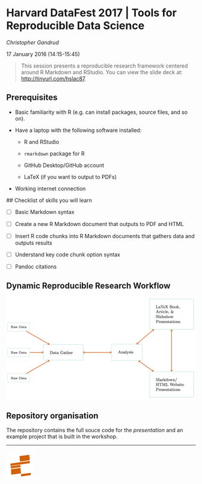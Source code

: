 # Harvard DataFest 2017 | Tools for Reproducible Data Science

*Christopher Gandrud*

17 January 2016 (14:15-15:45)

> This session presents a reproducible research framework centered around R Markdown and RStudio. You can view the slide deck at: <http://tinyurl.com/hslac87>.

## Prerequisites

- Basic familiarity with R (e.g. can install packages, source files, and so on).

- Have a laptop with the following software installed:

    + R and RStudio

    + `rmarkdown` package for R

    + GitHub Desktop/GitHub account

    + LaTeX (if you want to output to PDFs)

- Working internet connection

## Checklist of skills you will learn

- [ ] Basic Markdown syntax

- [ ] Create a new R Markdown document that outputs to PDF and HTML

- [ ] Insert R code chunks into R Markdown documents that gathers data and outputs results

- [ ] Understand key code chunk option syntax

- [ ] Pandoc citations

## Dynamic Reproducible Research Workflow

![dynamic-work-flow](presentation/img/linked_workflow/rep_workflow.png)

## Repository organisation

The repository contains the full souce code for the *presentation* and an example project that is built in the workshop.


---

[<img src="presentation/img/iqss_logo_flat.png" align="left" height="75" width ="75"/>]()
